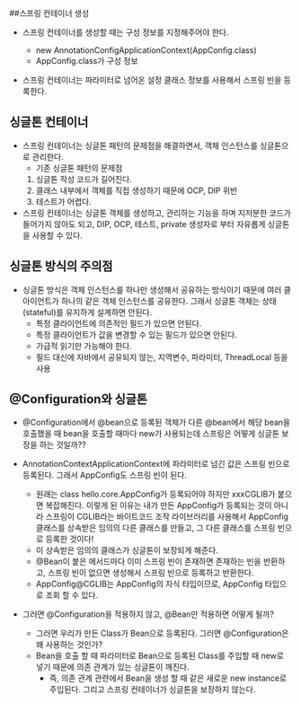 ##스프링 컨테이너 생성

- 스프링 컨테이너를 생성할 때는 구성 정보를 지정해주어야 한다.
    - new AnnotationConfigApplicationContext(AppConfig.class)
    - AppConfig.class가 구성 정보
    
- 스프링 컨테이너는 파라미터로 넘어온 설정 클래스 정보를 사용해서 스프링 빈을 등록한다.

## 싱글톤 컨테이너
- 스프링 컨테이너는 싱글톤 패턴의 문제점을 해결하면서, 객체 인스턴스를 싱글톤으로 관리한다.
    - 기존 싱글톤 패턴의 문제점
    1. 싱글톤 작성 코드가 길어진다.
    2. 클래스 내부에서 객체를 직접 생성하기 때문에 OCP, DIP 위반
    3. 테스트가 어렵다.
- 스프링 컨테이너는 싱글톤 객체를 생성하고, 관리하는 기능을 하며 지저분한 코드가 들어가지 않아도 되고,
DIP, OCP, 테스트, private 생성자로 부터 자유롭게 싱글톤을 사용할 수 있다.
  
## 싱글톤 방식의 주의점
- 싱글톤 방식은 객체 인스턴스를 하나만 생성해서 공유하는 방식이기 때문에 여러 클아이언트가
하나의 같은 객체 인스턴스를 공유한다. 그래서 싱글톤 객체는 상태(stateful)를 유지하게 설계하면 안된다.
    - 특정 클라이언트에 의존적인 필드가 있으면 안된다.
    - 특정 클라이언트가 값을 변경할 수 있는 필드가 있으면 안된다.
    - 가급적 읽기만 가능해야 한다.
    - 필드 대신에 자바에서 공유되지 않는, 지역변수, 파라미터, ThreadLocal 등을 사용
    
## @Configuration와 싱글톤
- @Configuration에서 @bean으로 등록된 객체가 다른 @bean에서 해당 bean을 호출했을 때
bean을 호출할 때마다 new가 사용되는데 스프링은 어떻게 싱글톤 보장을 하는 것일까??
  
- AnnotationContextApplicationContext에 파라미터로 넘긴 값은 스프링 빈으로 등록된다. 그래서
AppConfig도 스프링 빈이 된다.
  - 원래는 class hello.core.AppConfig가 등록되어야 하지만 xxxCGLIB가 붙으면 복잡해진다. 이렇게 된 이유는
  내가 만든 AppConfig가 등록되는 것이 아니라 스프링이 CGLIB라는 바이트코드 조작 라이브러리를 사용해서 AppConfig 클래스를
    상속받은 임의의 다른 클래스를 만들고, 그 다른 클래스를 스프링 빈으로 등록한 것이다!
  - 이 상속받은 임의의 클래스가 싱글톤이 보장되게 해준다.
  - @Bean이 붙은 메서드마다 이미 스프링 빈이 존재하면 존재하는 빈을 반환하고, 스프링 빈이 없으면 생성해서 스프링 빈으로 등록하고 반환한다.
  - AppConfig@CGLIB는 AppConfig의 자식 타입이므로, AppConfig 타입으로 조회 할 수 있다.
  
- 그러면 @Configuration을 적용하지 않고, @Bean만 적용하면 어떻게 될까?
  - 그러면 우리가 만든 Class가 Bean으로 등록된다. 그러면 @Configuration은 왜 사용하는 것인가?
  - Bean을 호출 할 때 파라미터로 Bean으로 등록된 Class를 주입할 때 new로 넣기 때문에 의존 관계가 있는 싱글톤이 깨진다.
    - 즉, 의존 관계 관련에서 Bean을 생성 할 때 같은 새로운 new instance로 주입된다. 그리고 스프링 컨테이너가 싱글톤을 보장하지 않는다.
  

    
